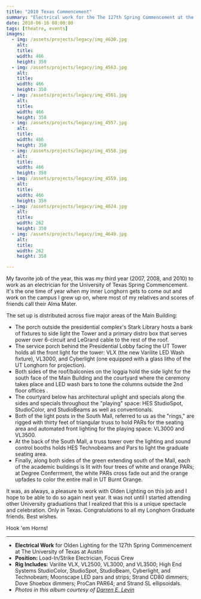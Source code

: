 ```yaml
---
title: "2010 Texas Commencement"
summary: "Electrical work for the The 127th Spring Commencement at the University of Texas at Austin."
date: 2010-06-16 00:00:00
tags: [theatre, events]
images:
  - img: /assets/projects/legacy/img_4630.jpg
    alt: 
    title: 
    width: 466
    height: 350
  - img: /assets/projects/legacy/img_4563.jpg
    alt: 
    title: 
    width: 466
    height: 350
  - img: /assets/projects/legacy/img_4561.jpg
    alt: 
    title: 
    width: 466
    height: 350
  - img: /assets/projects/legacy/img_4557.jpg
    alt: 
    title: 
    width: 466
    height: 350
  - img: /assets/projects/legacy/img_4558.jpg
    alt: 
    title: 
    width: 466
    height: 350
  - img: /assets/projects/legacy/img_4559.jpg
    alt: 
    title: 
    width: 466
    height: 350
  - img: /assets/projects/legacy/img_4624.jpg
    alt: 
    title: 
    width: 262
    height: 350
  - img: /assets/projects/legacy/img_4649.jpg
    alt: 
    title: 
    width: 262
    height: 350

---
```


My favorite job of the year, this was my third year (2007, 2008, and 2010) to work as an electrician for the University of Texas Spring Commencement. It's the one time of year when my inner Longhorn gets to come out and work on the campus I grew up on, where most of my relatives and scores of friends call their Alma Mater.

The set up is distributed across five major areas of the Main Building:

*   The porch outside the presidential complex's Stark Library hosts a bank of fixtures to side light the Tower and a primary distro box that serves power over 6-circuit and LeGrand cable to the rest of the roof.
*   The service porch behind the Presidential Lobby facing the UT Tower holds all the front light for the tower: VLX (the new Varilite LED Wash fixture), VL3000, and Cyberlight (one equipped with a glass litho of the UT Longhorn for projection).
*   Both sides of the roof/balconies on the loggia hold the side light for the south face of the Main Building and the courtyard where the ceremony takes place and LED wash bars to tone the columns outside the 2nd floor offices .
*   The courtyard below has architectural uplight and specials along the sides and specials throughout the "playing" space: HES StudioSpot, StudioColor, and StudioBeams as well as conventionals.
*   Both of the light posts in the South Mall, referred to us as the "rings," are rigged with thirty feet of triangular truss to hold PARs for the seating area and automated front lighting for the playing space: VL3000 and VL3500.
*   At the back of the South Mall, a truss tower over the lighting and sound control booths holds HES Technobeams and Pars to light the graduate seating area.
*   Finally, along both sides of the green extending south of the Mall, each of the academic buildings is lit with four trees of white and orange PARs; at Degree Conferrment, the white PARs cross fade out and the orange upfades to color the entire mall in UT Burnt Orange.

It was, as always, a pleasure to work with Olden Lighting on this job and I hope to be able to do so again next year. It was not until I started attending other University graduations that I realized that this is a unique spectacle and celebration. Only in Texas. Congratulations to all my Longhorn Graduate friends. Best wishes.

Hook 'em Horns!

---

*   **Electrical Work** for Olden Lighting for the 127th Spring Commencement at The University of Texas at Austin
*   **Position:** Load-In/Strike Electrician, Focus Crew
*   **Rig Includes:** Varilite VLX, VL2500, VL3000, and VL3500; High End Systems StudioColor, StudioSpot, StudioBeam, Cyberlight, and Technobeam; Moonscape LED pars and strips; Strand CD80 dimmers; Dove Shoebox dimmers; ProCan PAR64; and Strand SL ellipsoidals.
*   _Photos in this album courtesy of [Darren E. Levin](http://www.darrenelevin.com)_
